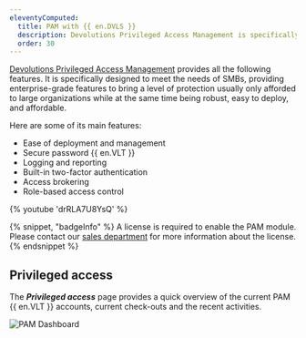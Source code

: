 ```yaml
---
eleventyComputed:
  title: PAM with {{ en.DVLS }}
  description: Devolutions Privileged Access Management is specifically designed to meet the needs of SMBs, providing enterprise-grade features to bring a level of protection usually only afforded to large organizations.
  order: 30
---
```

[Devolutions Privileged Access Management](https://devolutions.net/privileged-access-management/) provides all the following features. It is specifically designed to meet the needs of SMBs, providing enterprise-grade features to bring a level of protection usually only afforded to large organizations while at the same time being robust, easy to deploy, and affordable.

Here are some of its main features:

* Ease of deployment and management
* Secure password {{ en.VLT }}
* Logging and reporting
* Built-in two-factor authentication
* Access brokering
* Role-based access control

{% youtube 'drRLA7U8YsQ' %}

{% snippet, "badgeInfo" %}
A license is required to enable the PAM module. Please contact our [sales department](mailto:sales@devolutions.net) for more information about the license.
{% endsnippet %}

## Privileged access
The ***Privileged access*** page provides a quick overview of the current PAM {{ en.VLT }} accounts, current check-outs and the recent activities.

![PAM Dashboard](https://cdnweb.devolutions.net/docs/DVLS6031_2024_1.png)